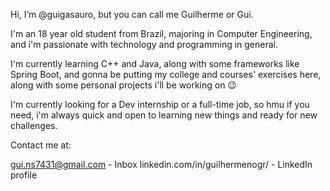 Hi, I’m @guigasauro, but you can call me Guilherme or Gui.

I'm an 18 year old student from Brazil, majoring in Computer Engineering,
and i'm passionate with technology and programming in general.

I'm currently learning C++ and Java, along with some frameworks
like Spring Boot, and gonna be putting my college and courses'
exercises here, along with some personal projects i'll be working on 😉

I'm currently looking for a Dev internship or a full-time job, so
hmu if you need, i'm always quick and open to learning new things
and ready for new challenges.

Contact me at:

gui.ns7431@gmail.com - Inbox
linkedin.com/in/guilhermenogr/ - LinkedIn profile
